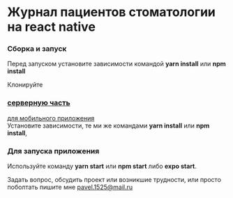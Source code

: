 # Журнал пациентов стоматологии на react native

<h3>
Сборка и запуск</h3>

Перед запуском установите зависимости командой <b>yarn install</b> или <b>npm install</b>

Клонируйте [<h3>серверную часть</h3> для мобильного приложения](https://github.com/Pavel-Lunin/dental-app-backend)  
Установите зависимости, те ми же командами <b>yarn install</b> или <b>npm install</b>,

<h3>Для запуска приложения</h3>

Используйте команду  <b>yarn start</b> или <b>npm start</b> либо <b>expo start</b>.

Задать вопрос, обсудить проект или возникшие трудности, или просто поболтать пишите мне pavel.1525@mail.ru
